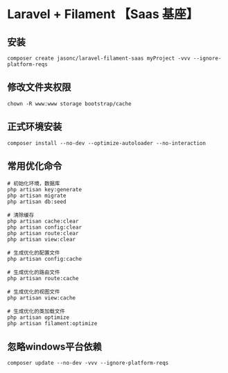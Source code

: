 # Laravel + Filament 【Saas 基座】

## 安装

```shell
composer create jasonc/laravel-filament-saas myProject -vvv --ignore-platform-reqs 
```

## 修改文件夹权限

```shell
chown -R www:www storage bootstrap/cache
```

## 正式环境安装

```shell
composer install --no-dev --optimize-autoloader --no-interaction
```

## 常用优化命令

```shell
# 初始化环境，数据库
php artisan key:generate
php artisan migrate
php artisan db:seed

# 清除缓存
php artisan cache:clear
php artisan config:clear
php artisan route:clear
php artisan view:clear

# 生成优化的配置文件
php artisan config:cache

# 生成优化的路由文件
php artisan route:cache

# 生成优化的视图文件
php artisan view:cache

# 生成优化的类加载文件
php artisan optimize
php artisan filament:optimize
```

## 忽略windows平台依赖

```shell
composer update --no-dev -vvv --ignore-platform-reqs 
```
